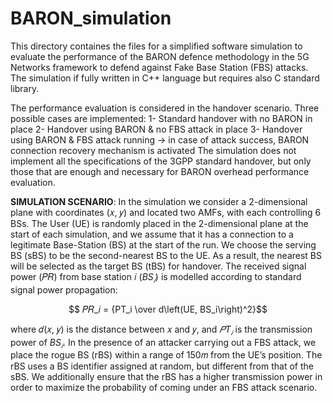 # BARON_simulation

This directory containes the files for a simplified software simulation to evaluate the performance of the BARON defence methodology in the 5G Networks framework to defend against Fake Base Station (FBS) attacks.
The simulation if fully written in C++ language but requires also C standard library.

The performance evaluation is considered in the handover scenario.
Three possible cases are implemented:
  1- Standard handover with no BARON in place
  2- Handover using BARON & no FBS attack in place
  3- Handover using BARON & FBS attack running -> in case of attack success, BARON connection recovery mechanism is activated
The simulation does not implement all the specifications of the 3GPP standard handover, but only those that are enough and necessary for BARON overhead performance evaluation.


**SIMULATION SCENARIO**:
In the simulation we consider a 2-dimensional plane with coordinates (𝑥, 𝑦) and located two AMFs, with each controlling 6 BSs.
The User (UE) is randomly placed in the 2-dimensional plane at the start of each simulation, and we assume that it has a connection to a legitimate Base-Station (BS)  at the start of the run.
We choose the serving BS (sBS) to be the second-nearest BS to the UE. As a result, the nearest BS will be selected as the target BS (tBS) for handover.
The received signal power (𝑃𝑅) from base station 𝑖 ($BS_𝑖$) is modelled according to standard signal power propagation:

$$ 𝑃𝑅_𝑖 = {PT_i \over d\left(UE, BS_i\right)^2}$$

where 𝑑(𝑥, 𝑦) is the distance between 𝑥 and 𝑦, and $𝑃T_𝑖$ is the transmission power of $BS_𝑖$.
In the presence of an attacker carrying out a FBS attack, we place the rogue BS (rBS) within a range of 150𝑚 from the UE’s position.
The rBS uses a BS identifier assigned at random, but different from that of the sBS.
We additionally ensure that the rBS has a higher transmission power in order to maximize the probability of coming under an FBS attack scenario.

